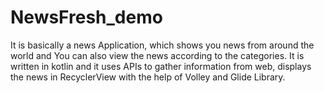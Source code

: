 # NewsFresh_demo
It is basically a news Application, which shows you news from around the world and You can also view the news according to the categories. It is written in kotlin
and it uses APIs to gather information from web, displays the news in RecyclerView with the help of Volley and Glide Library.
